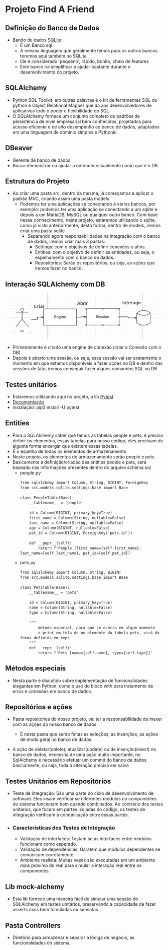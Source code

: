 # Projeto Find A Friend

## Definição do Banco de Dados

- Bando de dados [SQLite](https://www.sqlite.org/):
  - É um Banco sql
  - A mesma linguagem que geralmente temos para os outros bancos teremos aqui também no SQLite
  - Ele é considerado 'pequeno', rápido, bonito, cheio de features
  - Este banco ira simplificar e ajudar bastante durante o desenvolvimento do projeto.

## SQLAlchemy
- Python SQL Toolkit, em outras palavras é o kit de ferramentas SQL do python e Object Relational Mapper que da aos desenvolvedores de aplicativos todo o poder e flexibilidade do SQL
- O SQLAlchemy fornece um conjunto completo de padrões de persistência de nível empresarial bem conhecidos, projetados para acesso eficiente e de alto desempenho ao banco de dados, adaptados em uma linguagem de domínio simples e Pythonic.

## DBeaver
- Gerente de banco de dados
- Busca demonstrar ou ajudar a entender visualmente como que é o DB 

## Estrutura do Projeto
- Ao criar uma pasta src, dentro da mesma, já começamos a aplicar o padrão MVC, criando assim uma pasta models
  - Podemos ter uma aplicações se conectando à vários bancos, por exemplo: podemos ter uma aplicação se conectando a um sqlite e depois a um MariaDB, MySQL ou qualquer outro banco. Com base nesse conhecimento, neste projeto, estaremos utilizando o sqlite, como já visto anteriormente, desta forma, dentro de models, iremos criar uma pasta sqlite
    - Separando agora responsabilidades na integração com o banco de dados, iremos criar mais 3 pastas:
      - Settings: com o objetivos de definir conexões e afins.
      - Entities: com o objetivo de definir as entidades, ou seja, o espelhamento com o banco de dados.
      - Repositories: Serão os repositórios, ou seja, as ações que iremos fazer no banco.

## Interação SQLAlchemy com DB
![](./assets/diagram_sqlalchemy_db_interaction.png)
- Primeiramente é criado uma engine de conexão (criar a Conexão com o DB)
- Depois é aberto uma sessão, ou seja, essa sessão vai ser exatamente o momento em que estamos disponíveis a fazer ações no DB e dentro das sessões de fato, iremos conseguir fazer alguns comandos SQL no DB

## Testes unitários
- Estaremos utilizando aqui no projeto, a lib [Pytest](https://pypi.org/project/pytest/)
- [Documentação](https://docs.pytest.org/en/stable/#)
- instalação: pip3 install -U pytest

## Entities
- Para o SQLAlchemy saber que temos as tabelas people e pets, é preciso definir os elementos, essas tabelas para nosso código, eles precisam de alguma forma enxergar que existem essas tabelas.
- É o espelho de todos os elementos de armazenamento
- Neste projeto, os elementos de armazenamento serão people e pets
- Basicamente a definição/criacão das entities people e pets, será baseado nas informações presentes dentro do arquivo schema.sql
  - people.py
    >
        from sqlalchemy import Column, String, BIGINT, ForeignKey
        from src.models.sqlite.settings.base import Base

        class PeopleTable(Base):
            __tablename__ = 'people'

            id = Column(BIGINT, primary_key=True)
            first_name = Column(String, nullable=False)
            last_name = Column(String, nullable=False)
            age = Column(BIGINT, nullable=False)
            pet_id = Column(BIGINT, ForeignKey('pets.id'))

            def __pepr__(self):
                return f'People [first_name={self.first_name}, last_name={self.last_name}, pet_id={self.pet_id}]'

  - pets.py
    >
        from sqlalchemy import Column, String, BIGINT
        from src.models.sqlite.settings.base import Base

        class PetsTable(Base):
            __tablename__ = 'pets'

            id = Column(BIGINT, primary_key=True)
            name = Column(String, nullable=False)
            type = Column(String, nullable=False)

            """ 
                método especial, para que se ocorra em algum momento
                o print em tela de um elemento da tabela pets, virá da forma definida em repr
            """
            def __repr__(self):
                return f'Pets [name={self.name}, type={self.type}]'

      
## Métodos especiais

- Nesta parte é discutido sobre implementação de funcionalidades elegantes em Python, como o uso do bloco with para tratamento de erros e conexões em banco de dados.

## Repositórios e ações
- Pasta repositories do nosso projeto, vai ter a responsabilidade de mexer com as ações do nosso banco de dados
  - É nesta pasta que serão feitas as seleções, as inserções, as ações de modo geral no banco de dados.

- A ação de deletar(delete), atualizar(update) ou de inserção(insert) no banco de dados, necessita de uma ação muito importante, no SqlAlchemy é necessário efetuar um commit do banco de dados basicamente, ou seja, toda a alteração precisa ser salva

## Testes Unitários em Repositórios

- Teste de integração: São uma parte do ciclo de desenvolvimento de software. Eles visam verificar se diferentes módulos ou componentes do sistema funcionam bem quando combinados. Ao contrário dos testes unitários, que focam em partes isoladas do código, os testes de integração verificam a comunicação entre essas partes.

- ### Características dos Testes de Integração
  - Validação de interfaces: Testam se as interfaces entre módulos funcionam como esperado.
  - Validação de dependências: Garatem que módulos dependentes se comunicam corretamente.
  - Ambiente realista: Muitas vezes são executadas em um ambiente mais proxímo do real para simular a interação real entre os componentes.


## Lib mock-alchemy

- Esta lib fornece uma maneira fácil de simular uma sessão do SQLAlchemy em testes unitários, preservando a capacidade de fazer asserts mais bem fomuladas ou sensatas.

## Pasta Controllers

- Diretório para armazenar e separar a lódiga de negócio, as funcionalidades do sistema.